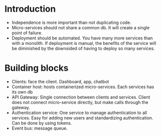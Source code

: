 # Introduction

* Independence is more important than not duplicating code.
* Micro-services should not share a common db. It will create a single point of failure.
* Deployment should be automated. You have many more services than with a monolith. If deployment is manual, the 
  benefits of the service will be diminished by the downsided of having to deploy so many services.

# Building blocks
* Clients: face the client. Dashboard, app, chatbot
* Container host: hosts containerized micro-services. Each services has its own db
* API Gateway: Single connection between clients and services. Client does not connect micro-service directly, but 
  make calls through the gateway.
* Authentication service: One service to manage authentication to all services. Easy for adding new users and 
  standardizing authentication. Can be done by using tokens.
* Event bus: message queue.